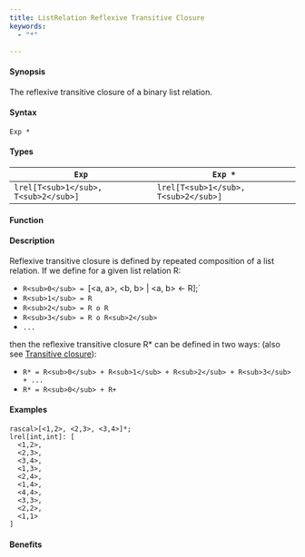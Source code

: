 ```yaml
---
title: ListRelation Reflexive Transitive Closure
keywords:
  - "*"

---
```


#### Synopsis

The reflexive transitive closure of a binary list relation.

#### Syntax

`Exp *`

#### Types


|`Exp`               | `Exp *`             |
| --- | --- |
| `lrel[T<sub>1</sub>, T<sub>2</sub>]` | `lrel[T<sub>1</sub>, T<sub>2</sub>]`  |


#### Function

#### Description

Reflexive transitive closure is defined by repeated composition of a list relation.
If we define for a given list relation R:

*  `R<sub>0</sub> = `[<a, a>, <b, b> | <a, b> <- R];`
*  `R<sub>1</sub> = R`
*  `R<sub>2</sub> = R o R`
*  `R<sub>3</sub> = R o R<sub>2</sub>`
*  `...`


then the reflexive transitive closure R* can be defined in two ways:
(also see [Transitive closure](/docs/Rascal/Expressions/Values/ListRelation/TransitiveClosure)):

*  `R* = R<sub>0</sub> + R<sub>1</sub> + R<sub>2</sub> + R<sub>3</sub> + ...`
*  `R* = R<sub>0</sub> + R+`


#### Examples


```rascal-shell
rascal>[<1,2>, <2,3>, <3,4>]*;
lrel[int,int]: [
  <1,2>,
  <2,3>,
  <3,4>,
  <1,3>,
  <2,4>,
  <1,4>,
  <4,4>,
  <3,3>,
  <2,2>,
  <1,1>
]
```

#### Benefits


